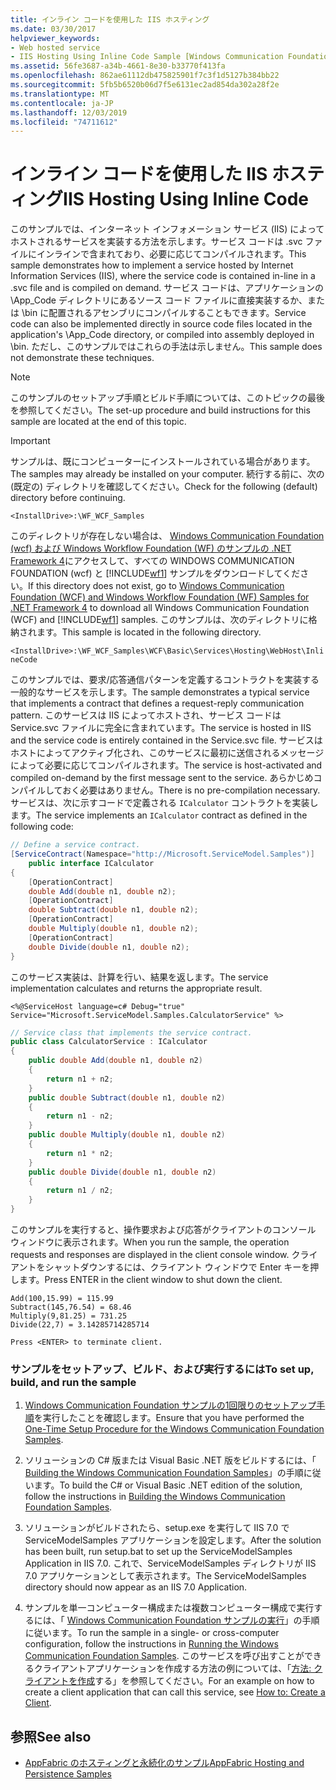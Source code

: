 ```yaml
---
title: インライン コードを使用した IIS ホスティング
ms.date: 03/30/2017
helpviewer_keywords:
- Web hosted service
- IIS Hosting Using Inline Code Sample [Windows Communication Foundation]
ms.assetid: 56fe3687-a34b-4661-8e30-b33770f413fa
ms.openlocfilehash: 862ae61112db475825901f7c3f1d5127b384bb22
ms.sourcegitcommit: 5fb5b6520b06d7f5e6131ec2ad854da302a28f2e
ms.translationtype: MT
ms.contentlocale: ja-JP
ms.lasthandoff: 12/03/2019
ms.locfileid: "74711612"
---
```

# <a name="iis-hosting-using-inline-code"></a><span data-ttu-id="0e1eb-102">インライン コードを使用した IIS ホスティング</span><span class="sxs-lookup"><span data-stu-id="0e1eb-102">IIS Hosting Using Inline Code</span></span>

<span data-ttu-id="0e1eb-103">このサンプルでは、インターネット インフォメーション サービス (IIS) によってホストされるサービスを実装する方法を示します。サービス コードは .svc ファイルにインラインで含まれており、必要に応じてコンパイルされます。</span><span class="sxs-lookup"><span data-stu-id="0e1eb-103">This sample demonstrates how to implement a service hosted by Internet Information Services (IIS), where the service code is contained in-line in a .svc file and is compiled on demand.</span></span> <span data-ttu-id="0e1eb-104">サービス コードは、アプリケーションの \App_Code ディレクトリにあるソース コード ファイルに直接実装するか、または \bin に配置されるアセンブリにコンパイルすることもできます。</span><span class="sxs-lookup"><span data-stu-id="0e1eb-104">Service code can also be implemented directly in source code files located in the application's \App_Code directory, or compiled into assembly deployed in \bin.</span></span> <span data-ttu-id="0e1eb-105">ただし、このサンプルではこれらの手法は示しません。</span><span class="sxs-lookup"><span data-stu-id="0e1eb-105">This sample does not demonstrate these techniques.</span></span>

> [!NOTE]
> <span data-ttu-id="0e1eb-106">このサンプルのセットアップ手順とビルド手順については、このトピックの最後を参照してください。</span><span class="sxs-lookup"><span data-stu-id="0e1eb-106">The set-up procedure and build instructions for this sample are located at the end of this topic.</span></span>

> [!IMPORTANT]
> <span data-ttu-id="0e1eb-107">サンプルは、既にコンピューターにインストールされている場合があります。</span><span class="sxs-lookup"><span data-stu-id="0e1eb-107">The samples may already be installed on your computer.</span></span> <span data-ttu-id="0e1eb-108">続行する前に、次の (既定の) ディレクトリを確認してください。</span><span class="sxs-lookup"><span data-stu-id="0e1eb-108">Check for the following (default) directory before continuing.</span></span>
>
> `<InstallDrive>:\WF_WCF_Samples`
>
> <span data-ttu-id="0e1eb-109">このディレクトリが存在しない場合は、 [Windows Communication Foundation (wcf) および Windows Workflow Foundation (WF) のサンプルの .NET Framework 4](https://www.microsoft.com/download/details.aspx?id=21459)にアクセスして、すべての WINDOWS COMMUNICATION FOUNDATION (wcf) と [!INCLUDE[wf1](../../../../includes/wf1-md.md)] サンプルをダウンロードしてください。</span><span class="sxs-lookup"><span data-stu-id="0e1eb-109">If this directory does not exist, go to [Windows Communication Foundation (WCF) and Windows Workflow Foundation (WF) Samples for .NET Framework 4](https://www.microsoft.com/download/details.aspx?id=21459) to download all Windows Communication Foundation (WCF) and [!INCLUDE[wf1](../../../../includes/wf1-md.md)] samples.</span></span> <span data-ttu-id="0e1eb-110">このサンプルは、次のディレクトリに格納されます。</span><span class="sxs-lookup"><span data-stu-id="0e1eb-110">This sample is located in the following directory.</span></span>
>
> `<InstallDrive>:\WF_WCF_Samples\WCF\Basic\Services\Hosting\WebHost\InlineCode`

<span data-ttu-id="0e1eb-111">このサンプルでは、要求/応答通信パターンを定義するコントラクトを実装する一般的なサービスを示します。</span><span class="sxs-lookup"><span data-stu-id="0e1eb-111">The sample demonstrates a typical service that implements a contract that defines a request-reply communication pattern.</span></span> <span data-ttu-id="0e1eb-112">このサービスは IIS によってホストされ、サービス コードは Service.svc ファイルに完全に含まれています。</span><span class="sxs-lookup"><span data-stu-id="0e1eb-112">The service is hosted in IIS and the service code is entirely contained in the Service.svc file.</span></span> <span data-ttu-id="0e1eb-113">サービスはホストによってアクティブ化され、このサービスに最初に送信されるメッセージによって必要に応じてコンパイルされます。</span><span class="sxs-lookup"><span data-stu-id="0e1eb-113">The service is host-activated and compiled on-demand by the first message sent to the service.</span></span> <span data-ttu-id="0e1eb-114">あらかじめコンパイルしておく必要はありません。</span><span class="sxs-lookup"><span data-stu-id="0e1eb-114">There is no pre-compilation necessary.</span></span> <span data-ttu-id="0e1eb-115">サービスは、次に示すコードで定義される `ICalculator` コントラクトを実装します。</span><span class="sxs-lookup"><span data-stu-id="0e1eb-115">The service implements an `ICalculator` contract as defined in the following code:</span></span>

```csharp
// Define a service contract.
[ServiceContract(Namespace="http://Microsoft.ServiceModel.Samples")]
    public interface ICalculator
{
    [OperationContract]
    double Add(double n1, double n2);
    [OperationContract]
    double Subtract(double n1, double n2);
    [OperationContract]
    double Multiply(double n1, double n2);
    [OperationContract]
    double Divide(double n1, double n2);
}
```

<span data-ttu-id="0e1eb-116">このサービス実装は、計算を行い、結果を返します。</span><span class="sxs-lookup"><span data-stu-id="0e1eb-116">The service implementation calculates and returns the appropriate result.</span></span>

`<%@ServiceHost language=c# Debug="true" Service="Microsoft.ServiceModel.Samples.CalculatorService" %>`

```csharp
// Service class that implements the service contract.
public class CalculatorService : ICalculator
{
    public double Add(double n1, double n2)
    {
        return n1 + n2;
    }
    public double Subtract(double n1, double n2)
    {
        return n1 - n2;
    }
    public double Multiply(double n1, double n2)
    {
        return n1 * n2;
    }
    public double Divide(double n1, double n2)
    {
        return n1 / n2;
    }
}
```

<span data-ttu-id="0e1eb-117">このサンプルを実行すると、操作要求および応答がクライアントのコンソール ウィンドウに表示されます。</span><span class="sxs-lookup"><span data-stu-id="0e1eb-117">When you run the sample, the operation requests and responses are displayed in the client console window.</span></span> <span data-ttu-id="0e1eb-118">クライアントをシャットダウンするには、クライアント ウィンドウで Enter キーを押します。</span><span class="sxs-lookup"><span data-stu-id="0e1eb-118">Press ENTER in the client window to shut down the client.</span></span>

```console
Add(100,15.99) = 115.99
Subtract(145,76.54) = 68.46
Multiply(9,81.25) = 731.25
Divide(22,7) = 3.14285714285714

Press <ENTER> to terminate client.
```

### <a name="to-set-up-build-and-run-the-sample"></a><span data-ttu-id="0e1eb-119">サンプルをセットアップ、ビルド、および実行するには</span><span class="sxs-lookup"><span data-stu-id="0e1eb-119">To set up, build, and run the sample</span></span>

1. <span data-ttu-id="0e1eb-120">[Windows Communication Foundation サンプルの1回限りのセットアップ手順](../../../../docs/framework/wcf/samples/one-time-setup-procedure-for-the-wcf-samples.md)を実行したことを確認します。</span><span class="sxs-lookup"><span data-stu-id="0e1eb-120">Ensure that you have performed the [One-Time Setup Procedure for the Windows Communication Foundation Samples](../../../../docs/framework/wcf/samples/one-time-setup-procedure-for-the-wcf-samples.md).</span></span>

2. <span data-ttu-id="0e1eb-121">ソリューションの C# 版または Visual Basic .NET 版をビルドするには、「 [Building the Windows Communication Foundation Samples](../../../../docs/framework/wcf/samples/building-the-samples.md)」の手順に従います。</span><span class="sxs-lookup"><span data-stu-id="0e1eb-121">To build the C# or Visual Basic .NET edition of the solution, follow the instructions in [Building the Windows Communication Foundation Samples](../../../../docs/framework/wcf/samples/building-the-samples.md).</span></span>

3. <span data-ttu-id="0e1eb-122">ソリューションがビルドされたら、setup.exe を実行して IIS 7.0 で ServiceModelSamples アプリケーションを設定します。</span><span class="sxs-lookup"><span data-stu-id="0e1eb-122">After the solution has been built, run setup.bat to set up the ServiceModelSamples Application in IIS 7.0.</span></span> <span data-ttu-id="0e1eb-123">これで、ServiceModelSamples ディレクトリが IIS 7.0 アプリケーションとして表示されます。</span><span class="sxs-lookup"><span data-stu-id="0e1eb-123">The ServiceModelSamples directory should now appear as an IIS 7.0 Application.</span></span>

4. <span data-ttu-id="0e1eb-124">サンプルを単一コンピューター構成または複数コンピューター構成で実行するには、「 [Windows Communication Foundation サンプルの実行](../../../../docs/framework/wcf/samples/running-the-samples.md)」の手順に従います。</span><span class="sxs-lookup"><span data-stu-id="0e1eb-124">To run the sample in a single- or cross-computer configuration, follow the instructions in [Running the Windows Communication Foundation Samples](../../../../docs/framework/wcf/samples/running-the-samples.md).</span></span> <span data-ttu-id="0e1eb-125">このサービスを呼び出すことができるクライアントアプリケーションを作成する方法の例については、「[方法: クライアントを作成](../../../../docs/framework/wcf/how-to-create-a-wcf-client.md)する」を参照してください。</span><span class="sxs-lookup"><span data-stu-id="0e1eb-125">For an example on how to create a client application that can call this service, see [How to: Create a Client](../../../../docs/framework/wcf/how-to-create-a-wcf-client.md).</span></span>

## <a name="see-also"></a><span data-ttu-id="0e1eb-126">参照</span><span class="sxs-lookup"><span data-stu-id="0e1eb-126">See also</span></span>

- [<span data-ttu-id="0e1eb-127">AppFabric のホスティングと永続化のサンプル</span><span class="sxs-lookup"><span data-stu-id="0e1eb-127">AppFabric Hosting and Persistence Samples</span></span>](https://go.microsoft.com/fwlink/?LinkId=193961)
